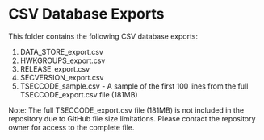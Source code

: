 # CSV Database Exports

This folder contains the following CSV database exports:

1. DATA_STORE_export.csv
2. HWKGROUPS_export.csv
3. RELEASE_export.csv
4. SECVERSION_export.csv
5. TSECCODE_sample.csv - A sample of the first 100 lines from the full TSECCODE_export.csv file (181MB)

Note: The full TSECCODE_export.csv file (181MB) is not included in the repository due to GitHub file size limitations. Please contact the repository owner for access to the complete file. 